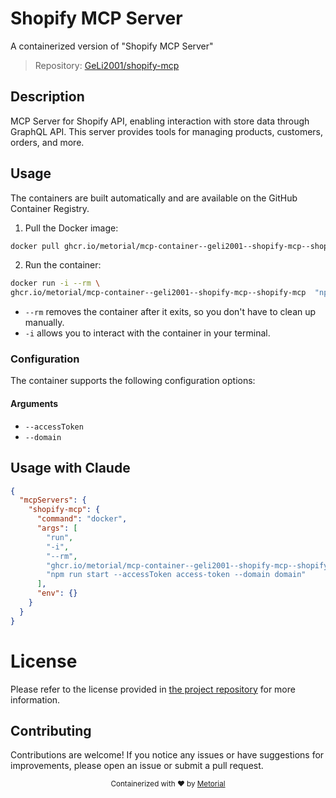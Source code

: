 
# Shopify MCP Server

A containerized version of "Shopify MCP Server"

> Repository: [GeLi2001/shopify-mcp](https://github.com/GeLi2001/shopify-mcp)

## Description

MCP Server for Shopify API, enabling interaction with store data through GraphQL API. This server provides tools for managing products, customers, orders, and more.


## Usage

The containers are built automatically and are available on the GitHub Container Registry.

1. Pull the Docker image:

```bash
docker pull ghcr.io/metorial/mcp-container--geli2001--shopify-mcp--shopify-mcp
```

2. Run the container:

```bash
docker run -i --rm \ 
ghcr.io/metorial/mcp-container--geli2001--shopify-mcp--shopify-mcp  "npm run start --accessToken access-token --domain domain"
```

- `--rm` removes the container after it exits, so you don't have to clean up manually.
- `-i` allows you to interact with the container in your terminal.



### Configuration

The container supports the following configuration options:


#### Arguments

- `--accessToken`
- `--domain`






## Usage with Claude

```json
{
  "mcpServers": {
    "shopify-mcp": {
      "command": "docker",
      "args": [
        "run",
        "-i",
        "--rm",
        "ghcr.io/metorial/mcp-container--geli2001--shopify-mcp--shopify-mcp",
        "npm run start --accessToken access-token --domain domain"
      ],
      "env": {}
    }
  }
}
```

# License

Please refer to the license provided in [the project repository](https://github.com/GeLi2001/shopify-mcp) for more information.

## Contributing

Contributions are welcome! If you notice any issues or have suggestions for improvements, please open an issue or submit a pull request.

<div align="center">
  <sub>Containerized with ❤️ by <a href="https://metorial.com">Metorial</a></sub>
</div>
  